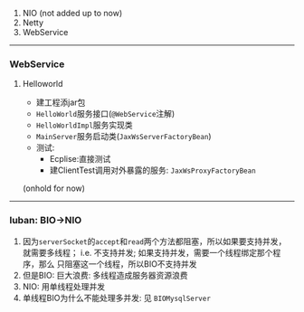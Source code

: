 1. NIO (not added up to now)
2. Netty
3. WebService

---

### WebService

1. Helloworld
    - 建工程添jar包
    - `HelloWorld`服务接口(`@WebService`注解)
    - `HelloWorldImpl`服务实现类
    - `MainServer`服务启动类(`JaxWsServerFactoryBean`)
    - 测试: 
        - Ecplise:直接测试
        - 建ClientTest调用对外暴露的服务: `JaxWsProxyFactoryBean`
        
    (onhold for now)
    
---

### luban: BIO->NIO

1. 因为`serverSocket`的`accept`和`read`两个方法都阻塞，所以如果要支持并发，
就需要多线程； i.e. 不支持并发; 如果支持并发，需要一个线程绑定那个程序，那么
只阻塞这一个线程，所以BIO不支持并发
2. 但是BIO: 巨大浪费: 多线程造成服务器资源浪费
3. NIO: 用单线程处理并发
4. 单线程BIO为什么不能处理多并发: 见 `BIOMysqlServer`